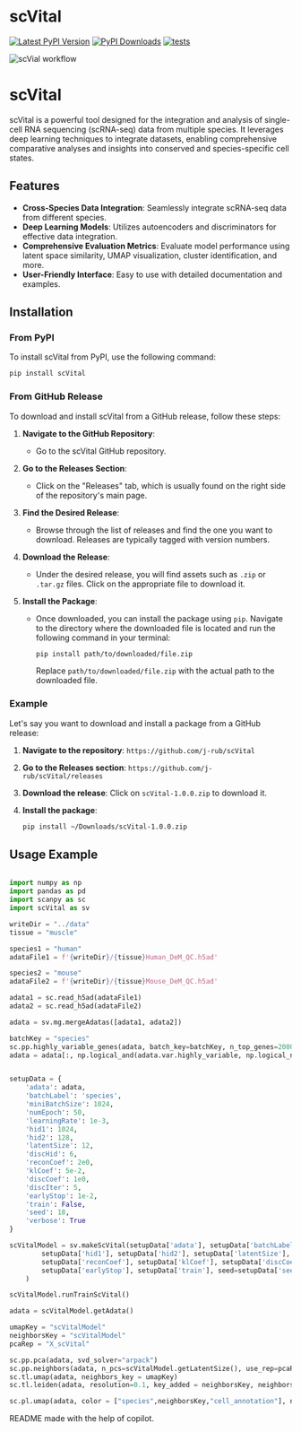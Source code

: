 # scVital

[![Latest PyPI Version][pb]][pypi] [![PyPI Downloads][db]][pypi] [![tests][gb]][yml] 

[gb]: https://github.com/j-rub/scVital/actions/workflows/publish.yml/badge.svg
[yml]: https://github.com/j-rub/scVital/actions/workflows/publish.yml
[pb]: https://img.shields.io/pypi/v/scVital.svg
[pypi]: https://pypi.org/project/scVital/

[db]: https://img.shields.io/pypi/dm/scVital?label=pypi%20downloads


![scVial workflow](https://github.com/j-rub/scVital/tree/main/images/scVitalWorkflow.png)


# scVital

scVital is a powerful tool designed for the integration and analysis of single-cell RNA sequencing (scRNA-seq) data from multiple species. It leverages deep learning techniques to integrate datasets, enabling comprehensive comparative analyses and insights into conserved and species-specific cell states.


## Features

- **Cross-Species Data Integration**: Seamlessly integrate scRNA-seq data from different species.
- **Deep Learning Models**: Utilizes autoencoders and discriminators for effective data integration.
- **Comprehensive Evaluation Metrics**: Evaluate model performance using latent space similarity, UMAP visualization, cluster identification, and more.
- **User-Friendly Interface**: Easy to use with detailed documentation and examples.

## Installation

### From PyPI

To install scVital from PyPI, use the following command:

   ```bash
   pip install scVital
   ```

### From GitHub Release

To download and install scVital from a GitHub release, follow these steps:

1. **Navigate to the GitHub Repository**:
   - Go to the scVital GitHub repository.

2. **Go to the Releases Section**:
   - Click on the "Releases" tab, which is usually found on the right side of the repository's main page.

3. **Find the Desired Release**:
   - Browse through the list of releases and find the one you want to download. Releases are typically tagged with version numbers.

4. **Download the Release**:
   - Under the desired release, you will find assets such as `.zip` or `.tar.gz` files. Click on the appropriate file to download it.

5. **Install the Package**:
   - Once downloaded, you can install the package using `pip`. Navigate to the directory where the downloaded file is located and run the following command in your terminal:

     ```bash
     pip install path/to/downloaded/file.zip
     ```

     Replace `path/to/downloaded/file.zip` with the actual path to the downloaded file.

### Example

Let's say you want to download and install a package from a GitHub release:

1. **Navigate to the repository**: `https://github.com/j-rub/scVital`
2. **Go to the Releases section**: `https://github.com/j-rub/scVital/releases`
3. **Download the release**: Click on `scVital-1.0.0.zip` to download it.
4. **Install the package**:

   ```bash
   pip install ~/Downloads/scVital-1.0.0.zip
   ```

## Usage Example

```python

import numpy as np
import pandas as pd
import scanpy as sc
import scVital as sv

writeDir = "../data"
tissue = "muscle"

species1 = "human"
adataFile1 = f'{writeDir}/{tissue}Human_DeM_QC.h5ad'

species2 = "mouse"
adataFile2 = f'{writeDir}/{tissue}Mouse_DeM_QC.h5ad'

adata1 = sc.read_h5ad(adataFile1)
adata2 = sc.read_h5ad(adataFile2)

adata = sv.mg.mergeAdatas([adata1, adata2]) 

batchKey = "species"
sc.pp.highly_variable_genes(adata, batch_key=batchKey, n_top_genes=2000)
adata = adata[:, np.logical_and(adata.var.highly_variable, np.logical_not(adata.var.mt))]


setupData = {
    'adata': adata,
    'batchLabel': 'species',
    'miniBatchSize': 1024,
    'numEpoch': 50,
    'learningRate': 1e-3,
    'hid1': 1024,
    'hid2': 128,
    'latentSize': 12,
    'discHid': 6,
    'reconCoef': 2e0,
    'klCoef': 5e-2,
    'discCoef': 1e0,
    'discIter': 5,
    'earlyStop': 1e-2,
    'train': False,
    'seed': 18,
    'verbose': True
}

scVitalModel = sv.makeScVital(setupData['adata'], setupData['batchLabel'], setupData['miniBatchSize'], setupData['numEpoch'], setupData['learningRate'],
        setupData['hid1'], setupData['hid2'], setupData['latentSize'], setupData['discHid'], 
        setupData['reconCoef'], setupData['klCoef'], setupData['discCoef'], setupData['discIter'], 
        setupData['earlyStop'], setupData['train'], seed=setupData['seed'], verbose=setupData['verbose']
    )

scVitalModel.runTrainScVital()

adata = scVitalModel.getAdata()

umapKey = "scVitalModel"
neighborsKey = "scVitalModel"
pcaRep = "X_scVital"

sc.pp.pca(adata, svd_solver="arpack")
sc.pp.neighbors(adata, n_pcs=scVitalModel.getLatentSize(), use_rep=pcaRep, key_added=umapKey)
sc.tl.umap(adata, neighbors_key = umapKey)
sc.tl.leiden(adata, resolution=0.1, key_added = neighborsKey, neighbors_key = umapKey)#, flavor="igraph", n_iterations=2,  directed=False)

sc.pl.umap(adata, color = ["species",neighborsKey,"cell_annotation"], ncols = 2)

```



README made with the help of copilot.

